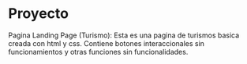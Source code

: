 # Proyecto
Pagina Landing Page (Turismo):
Esta es una pagina de turismos basica creada con html y css.
Contiene botones interaccionales sin funcionamientos y otras funciones sin funcionalidades.
